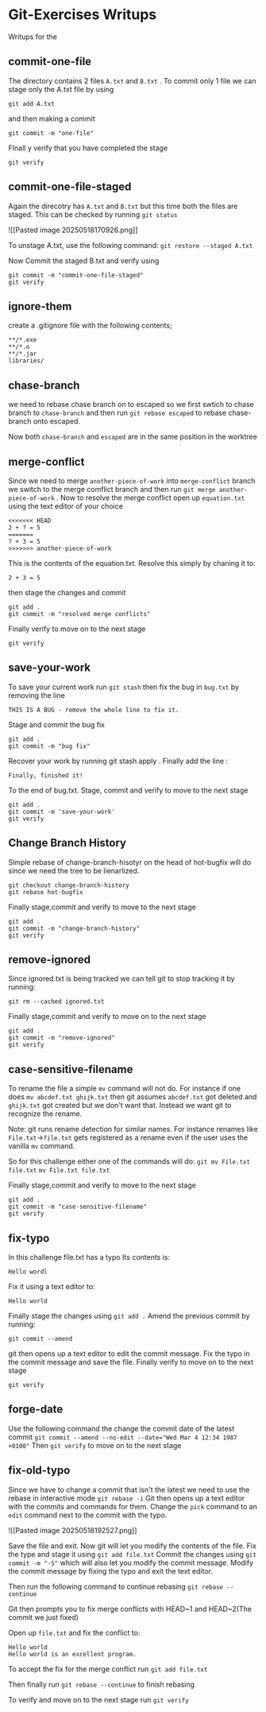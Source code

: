 
# Git-Exercises Writups

Writups for the 


## commit-one-file

The directory contains 2 files `A.txt` and `B.txt` . To commit only 1 file we can stage only the A.txt file by using

`git add A.txt`

and then making a commit

`git commit -m "one-file"`

FInall y verify that you have completed the stage

`git verify`


## commit-one-file-staged

Again the direcotry has `A.txt` and `B.txt` but this time both the files are staged. This can be checked by running `git status`

![[Pasted image 20250518170926.png]]


To unstage A.txt, use the following command:  `git restore --staged A.txt`

Now Commit the staged B.txt and verify using
```
git commit -m "commit-one-file-staged"
git verify
```


## ignore-them

create a .gitignore file with the following contents;

```
**/*.exe
**/*.o
**/*.jar
libraries/
```


## chase-branch

we need to rebase chase branch on to escaped so we first swtich to chase branch to `chase-branch` and then run `git rebase escaped` to rebase chase-branch onto escaped.

Now both `chase-branch` and `escaped` are in the same position in the worktree


## merge-conflict
Since we need to merge `another-piece-of-work` into `merge-conflict` branch we switch to the merge comflict branch and then run `git merge another-piece-of-work` . Now to resolve the merge conflict open up `equation.txt` using the text editor of your choice
```
<<<<<<< HEAD
2 + ? = 5
=======
? + 3 = 5
>>>>>>> another-piece-of-work
```

This is the contents of the equation.txt. Resolve this simply by chaning it to:
```
2 + 3 = 5
```

then stage the changes and commit
```
git add .
git commit -m "resolved merge conflicts"
```

Finally verify to move on to the next stage
```
git verify
```



## save-your-work

To save your current work run `git stash`
then fix the bug in `bug.txt` by removing the line 

```
THIS IS A BUG - remove the whole line to fix it.
```

Stage and commit the bug fix
```
git add .
git commit -m "bug fix"
```


Recover your work by running git stash apply . Finally add the line :
```    
Finally, finished it!
```

To the end of bug.txt. Stage, commit and verify to move to the next stage
```
git add .
git commit -m 'save-your-work'
git verify
```


## Change Branch History

Simple rebase of change-branch-hisotyr on the head of hot-bugfix will do since we need the tree to be lienarlized.

```
git checkout change-branch-history
git rebase hot-bugfix
```

Finally stage,commit and verify to move to the next stage

```
git add .
git commit -m "change-branch-history"
git verify
```


## remove-ignored

Since ignored.txt is being tracked we can tell git to stop tracking it by running:
```
git rm --cached ignored.txt
```

Finally stage,commit and verify to move on to the next stage
```
git add .
git commit -m "remove-ignored"
git verify
```


## case-sensitive-filename

To rename the file a simple `mv` command will not do. For instance if one does
`mv abcdef.txt ghijk.txt` then git assumes `abcdef.txt` got deleted and `ghijk.txt` got created but we don't want that. Instead we want git to recognize the rename.

Note: git runs rename detection for similar names. For instance renames like `File.txt`->`file.txt` gets registered as a rename even if the user uses the vanilla `mv` command.

So for this challenge either one of the commands will do:
`git mv File.txt file.txt`
`mv File.txt file.txt`

Finally stage,commit and verify to move to the next stage

```
git add .
git commit -m "case-sensitive-filename"
git verify
```


## fix-typo

In this challenge file.txt has a typo
Its contents is:
```
Hello wordl
```
Fix it using a text editor to:
```
Hello world
```

Finally stage the changes using `git add .`
Amend the previous commit by running:
```
git commit --amend
```

git then opens up a text editor to edit the commit message. Fix the typo in the commit message and save the file.
Finally verify to move on to the next stage
```
git verify
```


## forge-date

Use the following command the change the commit date of the latest commit
`git commit --amend --no-edit --date="Wed Mar 4 12:34 1987 +0100"`
Then `git verify` to move on to the next stage



## fix-old-typo

Since we have to change a commit that isn't the latest we need to use the rebase in interactive mode
`git rebase -i`
Git then opens up a text editor with the commits and commands for them. Change the `pick` command to an `edit` command next to the commit with the typo.

![[Pasted image 20250518192527.png]]

Save the file and exit. Now git will let you modify the contents of the file. Fix the type and stage it using
`git add file.txt`
Commit the changes using  `git commit -m "-S"` which will also let you modify the commit message. Modify the commit message by fixing the typo and exit the text editor.

Then run the following command to continue rebasing
`git rebase --continue`

Git then prompts you to fix merge conflicts with HEAD~1 and HEAD~2(The commit we just fixed)

Open up `file.txt` and fix the conflict to:

```
Hello world
Hello world is an excellent program.
```

To accept the fix for the merge conflict run `git add file.txt`

Then finally run `git rebase --continue` to finish rebasing

To verify and move on to the next stage run `git verify`






